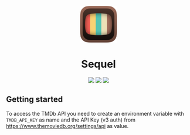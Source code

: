 <div align="center">
    <img src="./Sequel/Ressources/Assets.xcassets/AppIcon_Preview.imageset/AppIcon_Preview@3x.png" width="100px" height="auto">
    <h1>Sequel</h1>
    <a href="https://travis-ci.org/elbracht/sequel"><img src="https://travis-ci.org/elbracht/sequel.svg?branch=master"></a>
    <a href="https://github.com/elbracht/sequel/releases/tag/v0.1.0"><img src="https://img.shields.io/badge/release-v0.1.0-blue.svg"></a>
    <a href="https://github.com/elbracht/sequel/blob/master/LICENSE"><img src="https://img.shields.io/badge/license-MIT-blue.svg"></a>
</div>

## Getting started

To access the TMDb API you need to create an environment variable with `TMDB_API_KEY` as name and the API Key (v3 auth) from https://www.themoviedb.org/settings/api as value.
